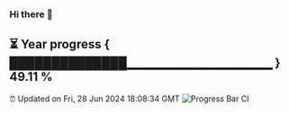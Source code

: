 ### Hi there 👋
⏳ Year progress { ██████████████▁▁▁▁▁▁▁▁▁▁▁▁▁▁▁▁ } 49.11 %
---
⏰ Updated on Fri, 28 Jun 2024 18:08:34 GMT
![Progress Bar CI](https://github.com/Moyi321/Moyi321/workflows/Progress%20Bar%20CI/badge.svg)
